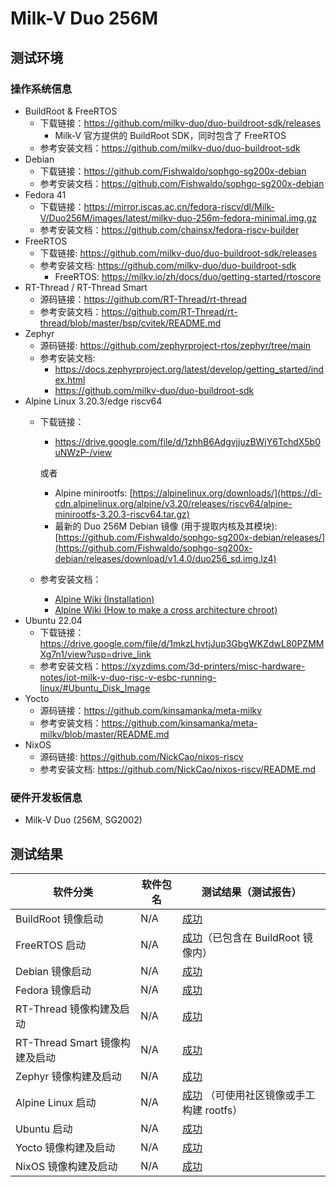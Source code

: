 # Milk-V Duo 256M

## 测试环境

### 操作系统信息

- BuildRoot & FreeRTOS
  - 下载链接：https://github.com/milkv-duo/duo-buildroot-sdk/releases
    - Milk-V 官方提供的 BuildRoot SDK，同时包含了 FreeRTOS
  - 参考安装文档：https://github.com/milkv-duo/duo-buildroot-sdk
- Debian
  - 下载链接：https://github.com/Fishwaldo/sophgo-sg200x-debian
  - 参考安装文档：https://github.com/Fishwaldo/sophgo-sg200x-debian
- Fedora 41
  - 下载链接：https://mirror.iscas.ac.cn/fedora-riscv/dl/Milk-V/Duo256M/images/latest/milkv-duo-256m-fedora-minimal.img.gz
  - 参考安装文档：https://github.com/chainsx/fedora-riscv-builder
- FreeRTOS
  - 下载链接: https://github.com/milkv-duo/duo-buildroot-sdk/releases
  - 参考安装文档: https://github.com/milkv-duo/duo-buildroot-sdk
      - FreeRTOS: https://milkv.io/zh/docs/duo/getting-started/rtoscore
- RT-Thread / RT-Thread Smart
  - 源码链接：https://github.com/RT-Thread/rt-thread
  - 参考安装文档：https://github.com/RT-Thread/rt-thread/blob/master/bsp/cvitek/README.md
- Zephyr
  - 源码链接: https://github.com/zephyrproject-rtos/zephyr/tree/main
  - 参考安装文档:
      - https://docs.zephyrproject.org/latest/develop/getting_started/index.html
      - https://github.com/milkv-duo/duo-buildroot-sdk
- Alpine Linux 3.20.3/edge riscv64
  - 下载链接：
    - https://drive.google.com/file/d/1zhhB6AdgvjjuzBWjY6TchdX5b0uNWzP-/view
  
    或者
    
    - Alpine minirootfs: [https://alpinelinux.org/downloads/](https://dl-cdn.alpinelinux.org/alpine/v3.20/releases/riscv64/alpine-minirootfs-3.20.3-riscv64.tar.gz)
    - 最新的 Duo 256M Debian 镜像 (用于提取内核及其模块): [https://github.com/Fishwaldo/sophgo-sg200x-debian/releases/](https://github.com/Fishwaldo/sophgo-sg200x-debian/releases/download/v1.4.0/duo256_sd.img.lz4)
  - 参考安装文档：
    - [Alpine Wiki (Installation)](https://wiki.alpinelinux.org/wiki/Installation)
    - [Alpine Wiki (How to make a cross architecture chroot)](https://wiki.alpinelinux.org/wiki/How_to_make_a_cross_architecture_chroot)
- Ubuntu 22.04
  - 下载链接：https://drive.google.com/file/d/1mkzLhvtjJup3GbgWKZdwL80PZMMXg7n1/view?usp=drive_link
  - 参考安装文档：https://xyzdims.com/3d-printers/misc-hardware-notes/iot-milk-v-duo-risc-v-esbc-running-linux/#Ubuntu_Disk_Image
- Yocto
  - 源码链接：https://github.com/kinsamanka/meta-milkv
  - 参考安装文档：https://github.com/kinsamanka/meta-milkv/blob/master/README.md
- NixOS
  - 源码链接: https://github.com/NickCao/nixos-riscv
  - 参考安装文档: https://github.com/NickCao/nixos-riscv/README.md

### 硬件开发板信息

- Milk-V Duo (256M, SG2002)

## 测试结果

| 软件分类                       | 软件包名 | 测试结果（测试报告）                               |
| ------------------------------ | -------- | -------------------------------------------------- |
| BuildRoot 镜像启动             | N/A      | [成功][BuildRoot]                                  |
| FreeRTOS 启动                  | N/A      | [成功][FreeRTOS]（已包含在 BuildRoot 镜像内）      |
| Debian 镜像启动                | N/A      | [成功][Debian]                                     |
| Fedora 镜像启动                | N/A      | [成功][Fedora]                                     |
| RT-Thread 镜像构建及启动       | N/A      | [成功][RT-Thread]                                  |
| RT-Thread Smart 镜像构建及启动 | N/A      | [成功][RT-Thread]                                  |
| Zephyr 镜像构建及启动          | N/A      | [成功][Zephyr]                                     |
| Alpine Linux 启动              | N/A      | [成功][Alpine] （可使用社区镜像或手工构建 rootfs） |
| Ubuntu 启动                    | N/A      | [成功][Ubuntu]                                     |
| Yocto  镜像构建及启动          | N/A      | [成功][Yocto]                                      |
| NixOS  镜像构建及启动          | N/A      | [成功][NixOS]                                      |

[BuildRoot]: ./BuildRoot/README_zh.md
[Debian]: ./Debian/README_zh.md
[RT-Thread]: ./RT-Thread/README_zh.md
[RT-Smart]: ./RT-Thread/README_RTSmart_zh.md
[FreeRTOS]: ./FreeRTOS/README_zh.md
[Fedora]: ./Fedora/README_zh.md
[Zephyr]: ./Zephyr/README_zh.md
[Alpine]: ./Alpine/README_zh.md
[Ubuntu]: ./Ubuntu/README_zh.md
[Yocto]: ./Yocto/README_zh.md
[NixOS]: ./NixOS/README_zh.md